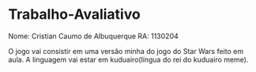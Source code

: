 # Trabalho-Avaliativo

Nome: Cristian Caumo de Albuquerque
RA: 1130204

O jogo vai consistir em uma versão minha do jogo do Star Wars feito em aula. A linguagem vai estar em kuduairo(língua do rei do kuduairo meme).

